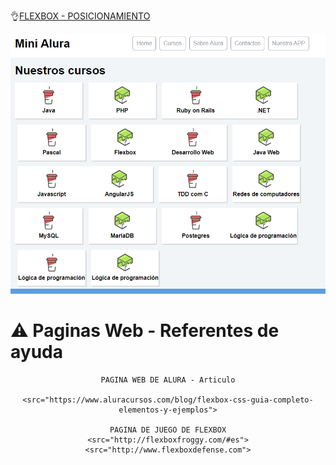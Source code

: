 
👌[FLEXBOX - POSICIONAMIENTO](https://juan-matias.github.io/JuanMatias-one-challenge-encriptador/)


<p align="center" >
  <img src="https://github.com/Juan-Matias/FlexBox-Posicionamiento/blob/93f7f6cc86afff1ea4a43af6313f1c4886bbabb2/Imagen.PNG">

</p>

# ⚠ Paginas Web - Referentes de ayuda
<div align="center">

    PAGINA WEB DE ALURA - Articulo
  
    <src="https://www.aluracursos.com/blog/flexbox-css-guia-completo-elementos-y-ejemplos">

    PAGINA DE JUEGO DE FLEXBOX
    <src="http://flexboxfroggy.com/#es">
    <src="http://www.flexboxdefense.com">

</div>

